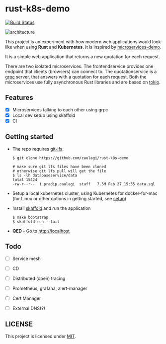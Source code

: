 # rust-k8s-demo

[![Build Status][actions-badge]][actions-url]

![architecture][architecture]

This project is an experiment with how modern web applications would look like
when using **Rust** and **Kubernetes**. It is inspired by [microservices-demo][demo].

It is a simple web application that returns a new quotation for each request.

There are two isolated microservices. The frontendservice provides one endpoint
that clients (browsers) can connect to. The quotationservice is a [grpc](https://grpc.io/) server,
that answers with a quotation for each request. Both the microservices
use fully asynchronous Rust libraries and are based on [tokio](https://tokio.rs/).


## Features

- [x] Microservices talking to each other using grpc
- [x] Local dev setup using skaffold
- [x] CI

## Getting started

* The repo requires [git-lfs][git-lfs].

    ```shell
    $ git clone https://github.com/caulagi/rust-k8s-demo

    # make sure git lfs files have been cloned
    # otherwise git lfs pull will get the file
    $ ls -lh databaseservice/data
    total 15424
    -rw-r--r--  1 pradip.caulagi  staff   7.5M Feb 27 15:55 data.sql
    ```

* Setup a local kubernetes cluster, using Kubernetes for docker-for-mac
(for Linux or other options in getting started, see [setup](./docs/setup.md)).

* Install [skaffold](https://skaffold.dev/) and run the application

    ```shell
    $ make bootstrap
    $ skaffold run --tail
    ```

* **QED** - Go to [http://localhost](http://localhost)


## Todo

- [ ] Service mesh
- [ ] CD
- [ ] Distributed (open) tracing
- [ ] Prometheus, grafana, alert-manager
- [ ] Cert Manager
- [ ] External DNS(?)


## LICENSE

This project is licensed under [MIT](LICENSE).

[demo]: https://github.com/GoogleCloudPlatform/microservices-demo
[actions-badge]: https://img.shields.io/endpoint.svg?url=https%3A%2F%2Factions-badge.atrox.dev%2Fcaulagi%2Frust-k8s-demo%2Fbadge&style=flat&label=Build%20status
[actions-url]: https://actions-badge.atrox.dev/caulagi/rust-k8s-demo/goto
[architecture]: https://user-images.githubusercontent.com/222507/72002857-89411780-3248-11ea-9e16-9e6912f2a75b.png
[git-lfs]: https://git-lfs.github.com
